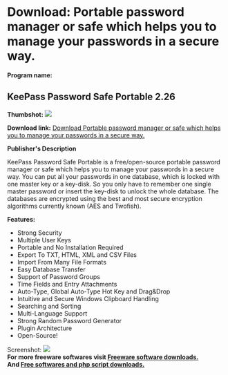 # Download: Portable password manager or safe which helps you to manage your passwords in a secure way.

**Program name:**

## KeePass Password Safe Portable 2.26

  
**Thumbshot:** ![](http://www.freewarefiles.com/screenshot/keepasssafe_md.gif)   
  
**Download link:** [Download Portable password manager or safe which helps you to manage your passwords in a secure way.](http://freesoftwares.boysofts.com/KeePass-Password-Safe-Portable_program_27826.html)  
  


**Publisher's Description**  
  


KeePass Password Safe Portable is a free/open-source portable password manager or safe which helps you to manage your passwords in a secure way. You can put all your passwords in one database, which is locked with one master key or a key-disk. So you only have to remember one single master password or insert the key-disk to unlock the whole database. The databases are encrypted using the best and most secure encryption algorithms currently known (AES and Twofish). 

**Features:**

  * Strong Security 
  * Multiple User Keys 
  * Portable and No Installation Required 
  * Export To TXT, HTML, XML and CSV Files 
  * Import From Many File Formats 
  * Easy Database Transfer 
  * Support of Password Groups 
  * Time Fields and Entry Attachments 
  * Auto-Type, Global Auto-Type Hot Key and Drag&Drop 
  * Intuitive and Secure Windows Clipboard Handling 
  * Searching and Sorting 
  * Multi-Language Support 
  * Strong Random Password Generator 
  * Plugin Architecture 
  * Open-Source! 

  
  
Screenshot: ![](http://www.freewarefiles.com/screenshot/keepasssafe.gif)   
**For more freeware softwares visit [Freeware software downloads.](http://freesoftwares.boysofts.com/)**   
**And [Free softwares and php script downloads.](http://www.boysofts.com/)**
